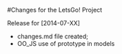 #Changes for the LetsGo! Project

Release for [2014-07-XX]

- changes.md file created;
- OO_JS use of prototype in models